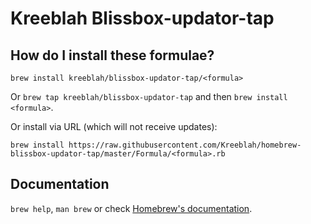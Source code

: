 # Kreeblah Blissbox-updator-tap

## How do I install these formulae?
`brew install kreeblah/blissbox-updator-tap/<formula>`

Or `brew tap kreeblah/blissbox-updator-tap` and then `brew install <formula>`.

Or install via URL (which will not receive updates):

```
brew install https://raw.githubusercontent.com/Kreeblah/homebrew-blissbox-updator-tap/master/Formula/<formula>.rb
```

## Documentation
`brew help`, `man brew` or check [Homebrew's documentation](https://docs.brew.sh).
